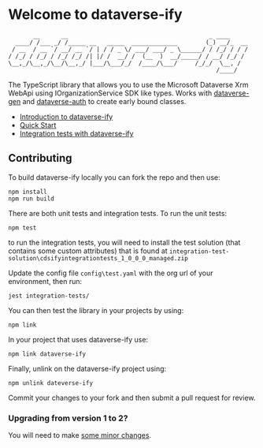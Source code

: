# Welcome to dataverse-ify

```text
       __      __                                        _ ____     
  ____/ /___ _/ /_____ __   _____  _____________        (_) __/_  __
 / __  / __ `/ __/ __ `/ | / / _ \/ ___/ ___/ _ \______/ / /_/ / / /
/ /_/ / /_/ / /_/ /_/ /| |/ /  __/ /  (__  )  __/_____/ / __/ /_/ / 
\__,_/\__,_/\__/\__,_/ |___/\___/_/  /____/\___/     /_/_/  \__, /  
                                                           /____/   
```

The TypeScript library that allows you to use the Microsoft Dataverse Xrm WebApi using IOrganizationService SDK like types.
Works with [dataverse-gen](https://www.npmjs.com/package/dataverse-gen) and [dataverse-auth](https://www.npmjs.com/package/dataverse-gen) to create early bound classes.

- [Introduction to dataverse-ify](https://github.com/scottdurow/dataverse-ify/wiki)
- [Quick Start](https://github.com/scottdurow/dataverse-ify/wiki/Quick-start)
- [Integration tests with dataverse-ify](https://github.com/scottdurow/dataverse-ify/wiki/Integration-testing-the-Xrm.WebApi-implementation)

## Contributing

To build dataverse-ify locally you can fork the repo and then use:

```text
npm install
npm run build
```

There are both unit tests and integration tests.
To run the unit tests:

```text
npm test
```

to run the integration tests, you will need to install the test solution (that contains some custom attributes) that is found at `integration-test-solution\cdsifyintegrationtests_1_0_0_0_managed.zip`

Update the config file `config\test.yaml` with the org url of your environment, then run:

```text
jest integration-tests/
```

You can then test the library in your projects by using:

```text
npm link
```

In your project that uses dataverse-ify use:

```text
npm link dataverse-ify
```

Finally, unlink on the dataverse-ify project using:

```text
npm unlink dateverse-ify
```

Commit your changes to your fork and then submit a pull request for review.



### Upgrading from version 1 to 2?

You will need to make [some minor changes](UPGRADING.md).

